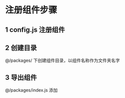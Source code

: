 # 注册组件步骤
## 1 config.js 注册组件
## 2 创建目录
@/packages/ 下创建组件目录，以组件名称作为文件夹名字
## 3 导出组件
@/packages/index.js 添加
